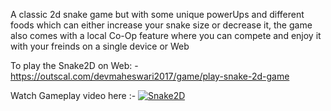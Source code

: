 A classic 2d snake game but with some unique powerUps and different foods which can either increase your snake size or decrease it, the game also comes with a local Co-Op feature where you can compete and enjoy it with your freinds on a single device or Web 

To play the Snake2D on Web: - https://outscal.com/devmaheswari2017/game/play-snake-2d-game

Watch Gameplay video here :-
[![Snake2D](https://img.youtube.com/vi/2Y5wDuzKj8M)](https://www.youtube.com/watch?v=2Y5wDuzKj8M)
